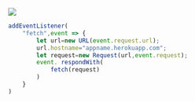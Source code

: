 ﻿[![](https://www.herokucdn.com/deploy/button.png)](https://heroku.com/deploy?template=https://github.com/bhghj3/gcydublgyd1111.git)

```js
addEventListener(
    "fetch",event => {
        let url=new URL(event.request.url);
        url.hostname="appname.herokuapp.com";
        let request=new Request(url,event.request);
        event. respondWith(
            fetch(request)
        )
    }
)
```